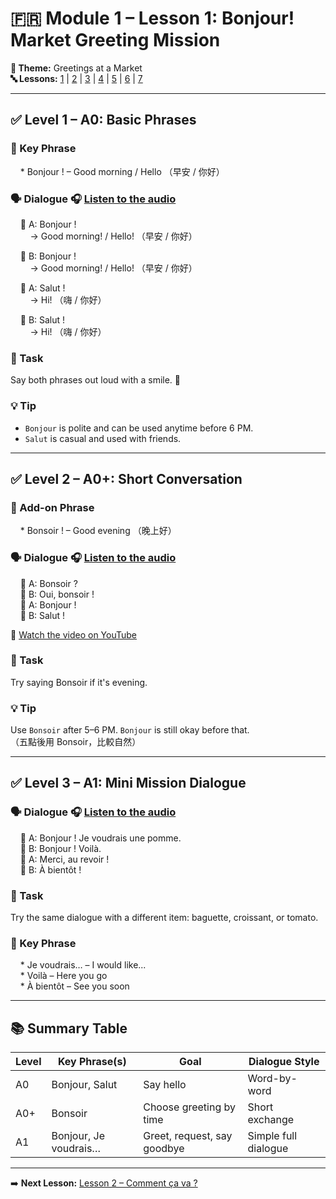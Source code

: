 # 🇫🇷 Module 1 – Lesson 1: Bonjour! Market Greeting Mission

**📘 Theme:** Greetings at a Market  
**🔤 Lessons:** [1](#lesson-1-bonjour-market-greeting-mission) | [2](#lesson-2) | [3](#lesson-3) | [4](#lesson-4) | [5](#lesson-5) | [6](#lesson-6) | [7](#lesson-7)

---

## ✅ Level 1 – A0: Basic Phrases

### 📌 Key Phrase

&nbsp;&nbsp;&nbsp;&nbsp;* Bonjour ! – Good morning / Hello （早安 / 你好）

### 🗣️ Dialogue 🎧 [Listen to the audio](https://yourdomain.com/audio/bonjour.mp3)

&nbsp;&nbsp;&nbsp;&nbsp;👩 A: Bonjour !  
&nbsp;&nbsp;&nbsp;&nbsp;&nbsp;&nbsp;&nbsp;&nbsp;→ Good morning! / Hello! （早安 / 你好）

&nbsp;&nbsp;&nbsp;&nbsp;👨 B: Bonjour !  
&nbsp;&nbsp;&nbsp;&nbsp;&nbsp;&nbsp;&nbsp;&nbsp;→ Good morning! / Hello! （早安 / 你好）

&nbsp;&nbsp;&nbsp;&nbsp;👩 A: Salut !  
&nbsp;&nbsp;&nbsp;&nbsp;&nbsp;&nbsp;&nbsp;&nbsp;→ Hi! （嗨 / 你好）

&nbsp;&nbsp;&nbsp;&nbsp;👨 B: Salut !  
&nbsp;&nbsp;&nbsp;&nbsp;&nbsp;&nbsp;&nbsp;&nbsp;→ Hi! （嗨 / 你好）

### 🎯 Task
Say both phrases out loud with a smile. 🙂

### 💡 Tip  
- `Bonjour` is polite and can be used anytime before 6 PM.  
- `Salut` is casual and used with friends.

---

## ✅ Level 2 – A0+: Short Conversation

### 📌 Add-on Phrase

&nbsp;&nbsp;&nbsp;&nbsp;* Bonsoir ! – Good evening （晚上好）

### 🗣️ Dialogue 🎧 [Listen to the audio](https://yourdomain.com/audio/lesson2.mp3)

&nbsp;&nbsp;&nbsp;&nbsp;👩 A: Bonsoir ?  
&nbsp;&nbsp;&nbsp;&nbsp;👨 B: Oui, bonsoir !  
&nbsp;&nbsp;&nbsp;&nbsp;👩 A: Bonjour !  
&nbsp;&nbsp;&nbsp;&nbsp;👨 B: Salut !

🎥 [Watch the video on YouTube](https://www.youtube.com/watch?v=YOUR_VIDEO_ID)

### 🎯 Task
Try saying Bonsoir if it's evening.

### 💡 Tip  
Use `Bonsoir` after 5–6 PM. `Bonjour` is still okay before that.  
（五點後用 Bonsoir，比較自然）

---

## ✅ Level 3 – A1: Mini Mission Dialogue

### 🗣️ Dialogue 🎧 [Listen to the audio](https://yourdomain.com/audio/lesson3.mp3)

&nbsp;&nbsp;&nbsp;&nbsp;👩 A: Bonjour ! Je voudrais une pomme.  
&nbsp;&nbsp;&nbsp;&nbsp;👨 B: Bonjour ! Voilà.  
&nbsp;&nbsp;&nbsp;&nbsp;👩 A: Merci, au revoir !  
&nbsp;&nbsp;&nbsp;&nbsp;👨 B: À bientôt !

### 🎯 Task
Try the same dialogue with a different item: baguette, croissant, or tomato.

### 📌 Key Phrase

&nbsp;&nbsp;&nbsp;&nbsp;* Je voudrais… – I would like...  
&nbsp;&nbsp;&nbsp;&nbsp;* Voilà – Here you go  
&nbsp;&nbsp;&nbsp;&nbsp;* À bientôt – See you soon

---

## 📚 Summary Table

| Level | Key Phrase(s)         | Goal                        | Dialogue Style        |
|-------|------------------------|-----------------------------|------------------------|
| A0    | Bonjour, Salut         | Say hello                   | Word-by-word           |
| A0+   | Bonsoir                | Choose greeting by time     | Short exchange         |
| A1    | Bonjour, Je voudrais… | Greet, request, say goodbye | Simple full dialogue   |

---

➡️ **Next Lesson:** [Lesson 2 – Comment ça va ?](#lesson-2)
